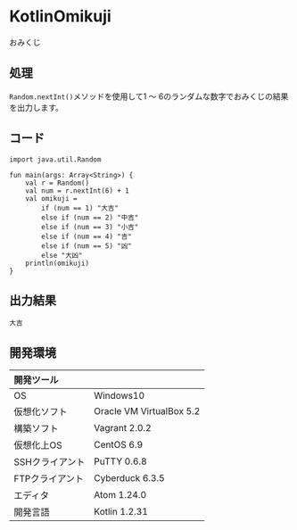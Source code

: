 # KotlinOmikuji
おみくじ

## 処理
`Random.nextInt()`メソッドを使用して1 ～ 6のランダムな数字でおみくじの結果を出力します。

## コード
```
import java.util.Random

fun main(args: Array<String>) {
    val r = Random()
    val num = r.nextInt(6) + 1
    val omikuji =
        if (num == 1) "大吉"
        else if (num == 2) "中吉"
        else if (num == 3) "小吉"
        else if (num == 4) "吉"
        else if (num == 5) "凶"
        else "大凶"    
    println(omikuji)
}
```

## 出力結果  
```
大吉
```

## 開発環境
| 開発ツール |  |
|:-|:-|
| OS | Windows10 |
| 仮想化ソフト | Oracle VM VirtualBox 5.2 |
| 構築ソフト | Vagrant 2.0.2 |
| 仮想化上OS | CentOS 6.9 |
| SSHクライアント | PuTTY 0.6.8 |
| FTPクライアント | Cyberduck 6.3.5 |
| エディタ | Atom 1.24.0 |
| 開発言語 | Kotlin 1.2.31 |
